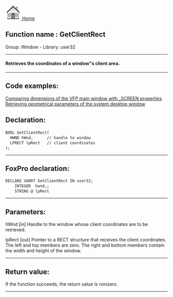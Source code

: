 [<img src="../../images/home.png"> Home ](https://github.com/VFPX/Win32API)  

## Function name : GetClientRect
Group: Window - Library: user32    
***  


#### Retrieves the coordinates of a window"s client area.
***  


## Code examples:
[Comparing dimensions of the VFP main window with _SCREEN properties](../../samples/sample_078.md)  
[Retrieving geometrical parameters of the system desktop window](../../samples/sample_092.md)  

## Declaration:
```foxpro  
BOOL GetClientRect(
  HWND hWnd,      // handle to window
  LPRECT lpRect   // client coordinates
);  
```  
***  


## FoxPro declaration:
```foxpro  
DECLARE SHORT GetClientRect IN user32;
	INTEGER  hwnd,;
	STRING @ lpRect  
```  
***  


## Parameters:
hWnd 
[in] Handle to the window whose client coordinates are to be retrieved. 

lpRect 
[out] Pointer to a RECT structure that receives the client coordinates. The left and top members are zero. The right and bottom members contain the width and height of the window.  
***  


## Return value:
If the function succeeds, the return value is nonzero.  
***  

